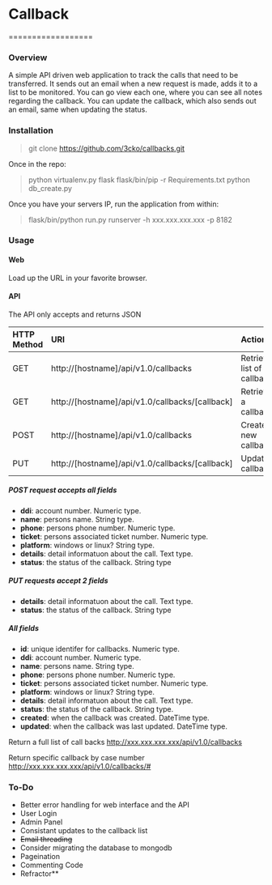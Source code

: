 # Callback
==================

### Overview

A simple API driven web application to track the calls that need to be 
transferred.  It sends out an email when a new request is made, adds it to a
list to be monitored.  You can go view each one, where you can see all notes
regarding the callback.  You can update the callback, which also sends out an
email, same when updating the status.

### Installation

> git clone https://github.com/3cko/callbacks.git

Once in the repo:

> python virtualenv.py flask
> flask/bin/pip -r Requirements.txt
> python db_create.py

Once you have your servers IP, run the application from within:

> flask/bin/python run.py runserver -h xxx.xxx.xxx.xxx -p 8182

### Usage

#### Web
Load up the URL in your favorite browser.

#### API

The API only accepts and returns JSON

| HTTP Method  | URI                                             |                     Action |
| :----------- | :---------------------------------------------- | :------------------------- |
| GET          | http://[hostname]/api/v1.0/callbacks            | Retrieve list of callbacks |
| GET          | http://[hostname]/api/v1.0/callbacks/[callback] | Retrieve a callback        |
| POST         | http://[hostname]/api/v1.0/callbacks            | Create new callback        |
| PUT          | http://[hostname]/api/v1.0/callbacks/[callback] | Update a callback          |

##### POST request accepts all fields
- **ddi**: account number. Numeric type.
- **name**: persons name. String type.
- **phone**: persons phone number. Numeric type.
- **ticket**: persons associated ticket number. Numeric type.
- **platform**: windows or linux?  String type.
- **details**: detail informatuon about the call.  Text type.
- **status**: the status of the callback.  String type

##### PUT requests accept 2 fields
- **details**: detail informatuon about the call.  Text type.
- **status**: the status of the callback.  String type

##### All fields
- **id**: unique identifer for callbacks. Numeric type.
- **ddi**: account number. Numeric type.
- **name**: persons name. String type.
- **phone**: persons phone number. Numeric type.
- **ticket**: persons associated ticket number. Numeric type.
- **platform**: windows or linux?  String type.
- **details**: detail informatuon about the call.  Text type.
- **status**: the status of the callback.  String type.
- **created**: when the callback was created.  DateTime type.
- **updated**: when the callback was last updated. DateTime type.

Return a full list of call backs
http://xxx.xxx.xxx.xxx/api/v1.0/callbacks

Return specific callback by case number
http://xxx.xxx.xxx.xxx/api/v1.0/callbacks/#

### To-Do

- Better error handling for web interface and the API
- User Login
- Admin Panel
- Consistant updates to the callback list
- ~~Email threading~~
- Consider migrating the database to mongodb
- Pageination
- Commenting Code
- Refractor**

